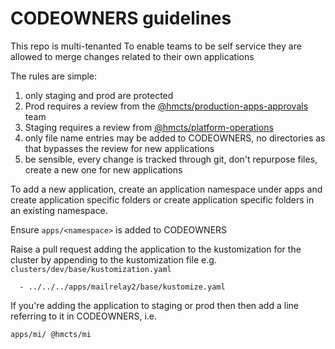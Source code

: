 # CODEOWNERS guidelines

This repo is multi-tenanted
To enable teams to be self service they are allowed to merge changes related to their own applications

The rules are simple:
1. only staging and prod are protected
1. Prod requires a review from the [@hmcts/production-apps-approvals](https://github.com/orgs/hmcts/teams/production-apps-approvals/members) team
1. Staging requires a review from [@hmcts/platform-operations](https://github.com/orgs/hmcts/teams/platform-operations/members)
1. only file name entries may be added to CODEOWNERS, no directories as that bypasses the review for new applications
1. be sensible, every change is tracked through git, don't repurpose files, create a new one for new applications

To add a new application, create an application namespace under apps and create application specific folders or create application specific folders in an existing namespace.

Ensure `apps/<namespace>` is added to CODEOWNERS

Raise a pull request adding the application to the kustomization for the cluster by appending to the kustomization file e.g. ```clusters/dev/base/kustomization.yaml```

```
  - ../../../apps/mailrelay2/base/kustomize.yaml
```


If you're adding the application to staging or prod then then add a line referring to it in CODEOWNERS, i.e. 

```
apps/mi/ @hmcts/mi
```